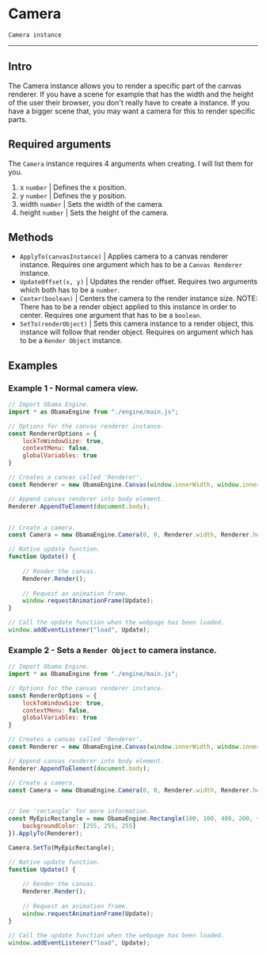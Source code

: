 # Camera
``Camera instance``

- - -

## Intro
The Camera instance allows you to render a specific part of the canvas renderer. If you have a scene for example that has the width and the height of the user their browser, you don't really have to create a instance. If you have a bigger scene that, you may want a camera for this to render specific parts.

## Required arguments
The ``Camera`` instance requires 4 arguments when creating. I will list them for you.

1. x ``number`` | Defines the x position.
2. y ``number`` | Defines the y position.
3. width ``number`` | Sets the width of the camera.
4. height ``number`` | Sets the height of the camera.

## Methods

- ``ApplyTo(canvasInstance)`` | Applies camera to a canvas renderer instance. Requires one argument which has to be a ``Canvas Renderer`` instance.
- ``UpdateOffset(x, y)`` | Updates the render offset. Requires two arguments which both has to be a ``number``.
- ``Center(boolean)`` | Centers the camera to the render instance size. NOTE: There has to be a render object applied to this instance in order to center. Requires one argument that has to be a ``boolean``.
-  ``SetTo(renderObject)`` | Sets this camera instance to a render object, this instance will follow that render object. Requires on argument which has to be a ``Render Object`` instance.

## Examples

### Example 1 - Normal camera view.
```javascript
// Import Obama Engine.
import * as ObamaEngine from "./engine/main.js";

// Options for the canvas renderer instance.
const RendererOptions = {
    lockToWindowSize: true,
    contextMenu: false,
    globalVariables: true
}

// Creates a canvas called 'Renderer'.
const Renderer = new ObamaEngine.Canvas(window.innerWidth, window.innerHeight, RendererOptions);

// Append canvas renderer into body element.
Renderer.AppendToElement(document.body);


// Create a camera.
const Camera = new ObamaEngine.Camera(0, 0, Renderer.width, Renderer.height).ApplyTo(Renderer);

// Native update function.
function Update() {
	
	// Render the canvas.
	Renderer.Render();
	
	// Request an animation frame.
	window.requestAnimationFrame(Update);
}

// Call the update function when the webpage has been loaded.
window.addEventListener("load", Update);
```

### Example 2 - Sets a ``Render Object`` to camera instance.
```javascript
// Import Obama Engine.
import * as ObamaEngine from "./engine/main.js";

// Options for the canvas renderer instance.
const RendererOptions = {
    lockToWindowSize: true,
    contextMenu: false,
    globalVariables: true
}

// Creates a canvas called 'Renderer'.
const Renderer = new ObamaEngine.Canvas(window.innerWidth, window.innerHeight, RendererOptions);

// Append canvas renderer into body element.
Renderer.AppendToElement(document.body);

// Create a camera.
const Camera = new ObamaEngine.Camera(0, 0, Renderer.width, Renderer.height).ApplyTo(Renderer);


// See 'rectangle' for more information.
const MyEpicRectangle = new ObamaEngine.Rectangle(100, 100, 400, 200, {
	backgroundColor: [255, 255, 255]
}).ApplyTo(Renderer);

Camera.SetTo(MyEpicRectangle);

// Native update function.
function Update() {
	
	// Render the canvas.
	Renderer.Render();
	
	// Request an animation frame.
	window.requestAnimationFrame(Update);
}

// Call the update function when the webpage has been loaded.
window.addEventListener("load", Update);
```
